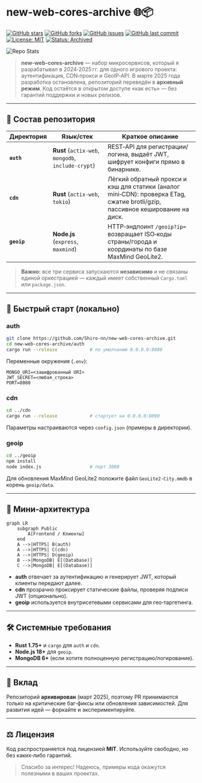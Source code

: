 # new‑web‑cores‑archive 🌐📦

[![GitHub stars](https://img.shields.io/github/stars/Shiro-nn/new-web-cores-archive?style=social)](https://github.com/Shiro-nn/new-web-cores-archive/stargazers)
[![GitHub forks](https://img.shields.io/github/forks/Shiro-nn/new-web-cores-archive?style=social)](https://github.com/Shiro-nn/new-web-cores-archive/network/members)
[![GitHub issues](https://img.shields.io/github/issues/Shiro-nn/new-web-cores-archive)](https://github.com/Shiro-nn/new-web-cores-archive/issues)
[![GitHub last commit](https://img.shields.io/github/last-commit/Shiro-nn/new-web-cores-archive)](https://github.com/Shiro-nn/new-web-cores-archive/commits)
[![License: MIT](https://img.shields.io/github/license/Shiro-nn/new-web-cores-archive)](LICENSE)
[![Status: Archived](https://img.shields.io/badge/status-archived-lightgrey.svg)](https://github.com/Shiro-nn/new-web-cores-archive)

![Repo Stats](https://github-readme-stats.vercel.app/api/pin/?username=Shiro-nn\&repo=new-web-cores-archive)

> **new‑web‑cores‑archive** — набор микросервисов, который я разрабатывал в 2024‑2025 гг. для одного игрового проекта: аутентификация, CDN‑прокси и GeoIP‑API. В марте 2025 года разработка остановлена, репозиторий переведён в **архивный режим**. Код остаётся в открытом доступе «как есть» — без гарантий поддержки и новых релизов.

---

## 📂 Состав репозитория

| Директория  | Язык/стек                                          | Краткое описание                                                                                                              |
| ----------- | -------------------------------------------------- | ----------------------------------------------------------------------------------------------------------------------------- |
| **`auth`**  | **Rust** (`actix‑web`, `mongodb`, `include‑crypt`) | REST‑API для регистрации/логина, выдаёт JWT, шифрует конфиги прямо в бинарнике.                                               |
| **`cdn`**   | **Rust** (`actix‑web`, `tokio`)                    | Лёгкий обратный прокси и кэш для статики (аналог mini‑CDN): проверка ETag, сжатие brotli/gzip, пассивное кеширование на диск. |
| **`geoip`** | **Node.js** (`express`, `maxmind`)                 | HTTP‑эндпоинт `/geoip?ip=` возвращает ISO‑коды страны/города и координаты по базе MaxMind GeoLite2.                           |

> **Важно:** все три сервиса запускаются **независимо** и не связаны единой оркестрацией — каждый имеет собственный `Cargo.toml` или `package.json`.

---

## 🚀 Быстрый старт (локально)

### auth

```bash
git clone https://github.com/Shiro-nn/new-web-cores-archive.git
cd new-web-cores-archive/auth
cargo run --release            # по умолчанию 0.0.0.0:8080
```

Переменные окружения (`.env`):

```
MONGO_URI=<зашифрованный URI>
JWT_SECRET=<любая_строка>
PORT=8080
```

### cdn

```bash
cd ../cdn
cargo run --release            # стартует на 0.0.0.0:8090
```

Параметры настраиваются через `config.json` (примеры в директории).

### geoip

```bash
cd ../geoip
npm install
node index.js                  # порт 3000
```

Для обновления MaxMind GeoLite2 положите файл `GeoLite2-City.mmdb` в корень `geoip/data`.

---

## 🧩 Мини‑архитектура

```mermaid
graph LR
    subgraph Public
        A[Frontend / Клиенты]
    end
    A -->|HTTPS| B(auth)
    A -->|HTTPS| C(cdn)
    A -->|HTTPS| D(geoip)
    B -->|MongoDB| E[(Database)]
    C -->|MongoDB| E[(Database)]
```

* **auth** отвечает за аутентификацию и генерирует JWT, который клиенты передают далее.
* **cdn** прозрачно проксирует статические файлы, проверяя подписи JWT (опционально).
* **geoip** используется внутрисетевыми сервисами для гео‑таргетинга.

---

## 🛠️ Системные требования

* **Rust 1.75+** и `cargo` для `auth` и `cdn`.
* **Node.js 18+** для `geoip`.
* **MongoDB 6+** (если хотите полноценную регистрацию/логирование).

---

## 🤝 Вклад

Репозиторий **архивирован** (март 2025), поэтому PR принимаются только на критические баг‑фиксы или обновления зависимостей. Для развития идей — форкайте и экспериментируйте.

---

## ⚖️ Лицензия

Код распространяется под лицензией **MIT**. Используйте свободно, но без каких‑либо гарантий.

> Спасибо за интерес! Надеюсь, примеры кода окажутся полезными в ваших проектах.
